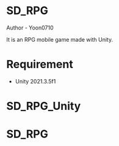 # SD_RPG

Author - Yoon0710

It is an RPG mobile game made with Unity.

# Requirement

- Unity 2021.3.5f1

# SD_RPG_Unity
# SD_RPG
